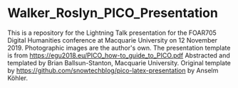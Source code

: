 # Walker_Roslyn_PICO_Presentation
This is a repository for the Lightning Talk presentation for the FOAR705 Digital Humanities conference at Macquarie University on 12 November 2019.
Photographic images are the author's own.
The presentation template is from https://egu2018.eu/PICO_how-to_guide_to_PICO.pdf
Abstracted and templated by Brian Ballsun-Stanton, Macquarie University.
Original template by https://github.com/snowtechblog/pico-latex-presentation by Anselm Köhler.
